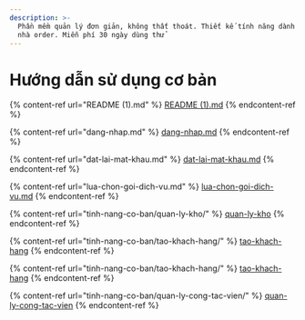 ```yaml
---
description: >-
  Phần mềm quản lý đơn giản, không thất thoát. Thiết kế tính năng dành riêng cho
  nhà order. Miễn phí 30 ngày dùng thử
---
```


# Hướng dẫn sử dụng cơ bản

{% content-ref url="README (1).md" %}
[README (1).md](<README (1).md>)
{% endcontent-ref %}

{% content-ref url="dang-nhap.md" %}
[dang-nhap.md](dang-nhap.md)
{% endcontent-ref %}

{% content-ref url="dat-lai-mat-khau.md" %}
[dat-lai-mat-khau.md](dat-lai-mat-khau.md)
{% endcontent-ref %}

{% content-ref url="lua-chon-goi-dich-vu.md" %}
[lua-chon-goi-dich-vu.md](lua-chon-goi-dich-vu.md)
{% endcontent-ref %}

{% content-ref url="tinh-nang-co-ban/quan-ly-kho/" %}
[quan-ly-kho](tinh-nang-co-ban/quan-ly-kho/)
{% endcontent-ref %}

{% content-ref url="tinh-nang-co-ban/tao-khach-hang/" %}
[tao-khach-hang](tinh-nang-co-ban/tao-khach-hang/)
{% endcontent-ref %}

{% content-ref url="tinh-nang-co-ban/tao-khach-hang/" %}
[tao-khach-hang](tinh-nang-co-ban/tao-khach-hang/)
{% endcontent-ref %}

{% content-ref url="tinh-nang-co-ban/quan-ly-cong-tac-vien/" %}
[quan-ly-cong-tac-vien](tinh-nang-co-ban/quan-ly-cong-tac-vien/)
{% endcontent-ref %}
